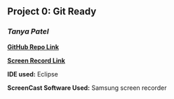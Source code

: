 ## Project 0: Git Ready
### *Tanya Patel*

**[GitHub Repo Link](https://github.com/tanyapatel311/Project-0-Git-Ready.git)**

**[Screen Record Link](https://youtu.be/lcJPH-uhX4c)**

**IDE used:** Eclipse

**ScreenCast Software Used:** Samsung screen recorder

